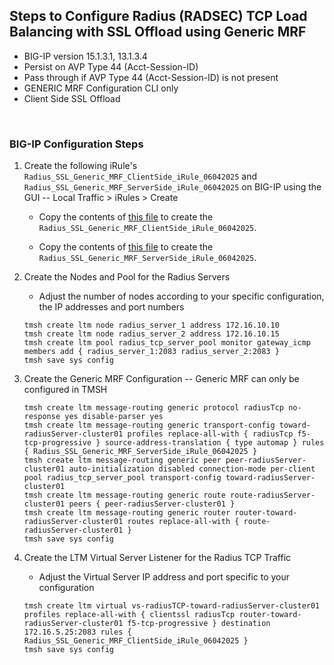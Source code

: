 ## Steps to Configure Radius (RADSEC) TCP Load Balancing with SSL Offload using Generic MRF  

- BIG-IP version 15.1.3.1, 13.1.3.4
- Persist on AVP Type 44 (Acct-Session-ID)
- Pass through if AVP Type 44 (Acct-Session-ID) is not present  
- GENERIC MRF Configuration CLI only  
- Client Side SSL Offload

<br/>  

### BIG-IP Configuration Steps


1. Create the following iRule's `Radius_SSL_Generic_MRF_ClientSide_iRule_06042025` and `Radius_SSL_Generic_MRF_ServerSide_iRule_06042025` on BIG-IP using the GUI -- Local Traffic > iRules > Create  

    - Copy the contents of [this file](https://github.com/grmarxer/Radius_TCP_Generic_MRF/blob/main/iRules/Radius_SSL_Generic_MRF_ClientSide_iRule_06042025.tcl) to create the `Radius_SSL_Generic_MRF_ClientSide_iRule_06042025`.  

    - Copy the contents of [this file](https://github.com/grmarxer/Radius_TCP_Generic_MRF/blob/main/iRules/Radius_SSL_Generic_MRF_ServerSide_iRule_06042025.tcl) to create the `Radius_SSL_Generic_MRF_ServerSide_iRule_06042025`.

2.  Create the Nodes and Pool for the Radius Servers  
    - Adjust the number of nodes according to your specific configuration, the IP addresses and port numbers

    ```
    tmsh create ltm node radius_server_1 address 172.16.10.10
    tmsh create ltm node radius_server_2 address 172.16.10.15
    tmsh create ltm pool radius_tcp_server_pool monitor gateway_icmp members add { radius_server_1:2083 radius_server_2:2083 }
    tmsh save sys config
    ```
3. Create the Generic MRF Configuration -- Generic MRF can only be configured in TMSH
    ```
    tmsh create ltm message-routing generic protocol radiusTcp no-response yes disable-parser yes
    tmsh create ltm message-routing generic transport-config toward-radiusServer-cluster01 profiles replace-all-with { radiusTcp f5-tcp-progressive } source-address-translation { type automap } rules { Radius_SSL_Generic_MRF_ServerSide_iRule_06042025 }
    tmsh create ltm message-routing generic peer peer-radiusServer-cluster01 auto-initialization disabled connection-mode per-client pool radius_tcp_server_pool transport-config toward-radiusServer-cluster01
    tmsh create ltm message-routing generic route route-radiusServer-cluster01 peers { peer-radiusServer-cluster01 }
    tmsh create ltm message-routing generic router router-toward-radiusServer-cluster01 routes replace-all-with { route-radiusServer-cluster01 }
    tmsh save sys config
    ```  
4.  Create the LTM Virtual Server Listener for the Radius TCP Traffic
    - Adjust the Virtual Server IP address and port specific to your configuration

    ``` 
    tmsh create ltm virtual vs-radiusTCP-toward-radiusServer-cluster01 profiles replace-all-with { clientssl radiusTcp router-toward-radiusServer-cluster01 f5-tcp-progressive } destination 172.16.5.25:2083 rules { Radius_SSL_Generic_MRF_ClientSide_iRule_06042025 }
    tmsh save sys config
    ```  
